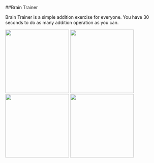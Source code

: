 ##Brain Trainer

Brain Trainer is a simple addition exercise for everyone.
You have 30 seconds to do as many addition operation as you can.

<img src="https://cloud.githubusercontent.com/assets/12533064/23675263/1ef3306c-0379-11e7-8258-fdaa7c9a6c2f.png" width="200">
<img src="https://cloud.githubusercontent.com/assets/12533064/23675264/1ef38fc6-0379-11e7-9429-2847ecfe7a6d.png" width=200">
<img src="https://cloud.githubusercontent.com/assets/12533064/23675266/1ef56030-0379-11e7-8905-33d36c2d9366.png" width="200">
<img src="https://cloud.githubusercontent.com/assets/12533064/23675265/1ef3bff0-0379-11e7-944d-f616c770766f.png" width="200">
